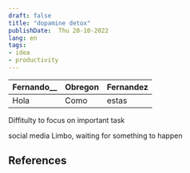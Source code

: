 ```yaml
---
draft: false
title: "dopamine detox"
publishDate:  Thu 20-10-2022
lang: en
tags:
- idea
- productivity
---
```


| Fernando_\_ | Obregon | Fernandez |
| ----------- | ------- | --------- |
| Hola        | Como    | estas     |

Diffitulty to focus on important task

social media Limbo, waiting for something to happen




## References
